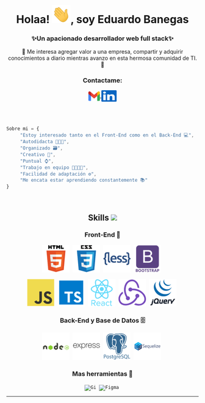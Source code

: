 <!-- <h1 align="center">
      <a href="https://git.io/typing-svg">
      <img src="https://readme-typing-svg.herokuapp.com/?font=roboto&color=%2364F73D&size=40&center=true&vCenter=true&lines=Hello!+👋;I'm+Jose+Angel+Rey...;Good+to+see+you+here!&center=true&size=35&color=4bc46b">
    </a>
</h1> -->

<h1 align="center">Holaa! <img src="./icons/Hi.gif" width="48px">, soy Eduardo Banegas</h1>
<h3 align="center">✨Un apacionado desarrollador web full stack✨</h3>
<p align="center"> 🧠 Me interesa agregar valor a una empresa, compartir y adquirir conocimientos a diario mientras avanzo en esta hermosa comunidad de TI. 🧠</p>

<h3 align="center">Contactame:</h3>
<p align="center">
  <a href="mailto:l.eduardo.banegas@gmail.com" target="_blank">
    <img align="center" src="./icons/logos_google-gmail.svg" alt="Eduardo Banegas" height="25" width="30" />
  </a>
  <a href="https://www.linkedin.com/in/eduardo-banegas-85330a174/" target="_blank">
    <img align="center" src="./icons/logos_linkedin-icon.svg" alt="Eduardo Banegas" height="30" width="40" />
  </a>
</p>

<br><br>

```js
Sobre mi = {
     "Estoy interesado tanto en el Front-End como en el Back-End 💻",
     "Autodidacta 👨🏻‍💻",
     "Organizado 🗃",
     "Creativo 🎨",
     "Puntual ⌚",
     "Trabajo en equipo 👨🏽‍🤝‍👨",
     "Facilidad de adaptación ⚙",
     "Me encata estar aprendiendo constantemente 📚"
}
```

<br>
<!-- ----------------------------------------------------------------------------------- -->
<h2 align="center">Skills <img src = "https://media2.giphy.com/media/QssGEmpkyEOhBCb7e1/giphy.gif?cid=ecf05e47a0n3gi1bfqntqmob8g9aid1oyj2wr3ds3mg700bl&rid=giphy.gif" width = 32px></h2>

<h3 align="center">Front-End 🎨</h3>
<p align="center">     
<!--  These logos are copyrighted and may only be used in this Github profile -->
<code><img src="./icons//icons/Html.png" alt="HTML5"/></code>&nbsp;
<code><img src="./icons//icons/css_original_wordmark_logo_icon_146576.png" alt="CSS"/></code>&nbsp;
<code><img src="./icons//icons/less_plain_wordmark_logo_icon_146437.png" alt="SASS"/></code>&nbsp;
<code><img src="./icons//icons/bootstrap_plain_wordmark_logo_icon_146620.png" alt="Bootstrap"/></code>&nbsp;
</p>
<p align="center">     
<!--  These logos are copyrighted and may only be used in this Github profile  -->
<code><img src="./icons//icons/javascript_original_logo_icon_146455.png" alt="Javascript"/></code>&nbsp;
<code><img src="./icons//icons/file_type_typescript_official_icon_130107.png" alt="Typescript"/></code>&nbsp;
<code><img src="./icons//icons/react_original_wordmark_logo_icon_146375.png" alt="React"/></code>&nbsp;
<code><img src="./icons//icons/redux_original_logo_icon_146365.png" alt="Redux"/></code>&nbsp;
<code><img src="./icons//icons/jquery_original_wordmark_logo_icon_146447.png" alt="jQuery"/></code>&nbsp;
</p>

<h3 align="center">Back-End y Base de Datos 🗄</h3>
<p align="center">     
<!--  These logos are copyrighted and may only be used in this Github profile -->
<code><img src="./icons//icons/nodejs_original_wordmark_logo_icon_146412.png" alt="Node"/></code>&nbsp;
<code><img src="./icons//icons/express_original_wordmark_logo_icon_146528.png" alt="Express"/></code>&nbsp;
<code><img src="./icons//icons/postgresql_plain_wordmark_logo_icon_146390.png" alt="Postgre"/></code>&nbsp;
<code><img src="./icons//icons/sequelize_original_wordmark_logo_icon_146349.png" alt="Sequelize"/></code>&nbsp;
</p>

<h3 align="center">Mas herramientas 🔨</h3>
<p align="center">     
<!--  These logos are copyrighted and may only be used in this Github profile: https://github.com/Jose-Angel-Rey/Jose-Angel-Rey  -->
<code><img src="./icons//tech/git_original_wordmark_logo_icon_146510.png" alt="Gi"/></code>&nbsp;
<code><img src="./icons//tech/figma_logo_icon_147289.png" alt="Figma"/></code>&nbsp;
</p>
<!-- ------------------------------------------------------------------------------------- -->

---


